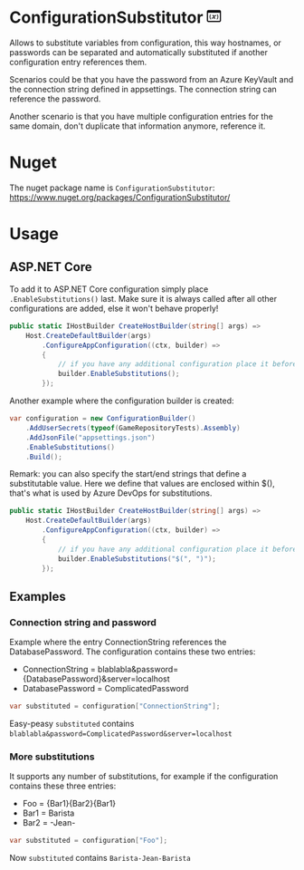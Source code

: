 # ConfigurationSubstitutor <img src="logo.png" width="5%" />
Allows to substitute variables from configuration, this way hostnames, or passwords can be separated and automatically substituted if another configuration entry references them.

Scenarios could be that you have the password from an Azure KeyVault and the connection string defined in appsettings. The connection string can reference the password.

Another scenario is that you have multiple configuration entries for the same domain, don't duplicate that information anymore, reference it.

# Nuget
The nuget package name is `ConfigurationSubstitutor`: https://www.nuget.org/packages/ConfigurationSubstitutor/

# Usage

## ASP.NET Core
To add it to ASP.NET Core configuration simply place `.EnableSubstitutions()` last.
Make sure it is always called after all other configurations are added, else it won't behave properly!

```c#
public static IHostBuilder CreateHostBuilder(string[] args) =>
	Host.CreateDefaultBuilder(args)
		.ConfigureAppConfiguration((ctx, builder) =>
		{
			// if you have any additional configuration place it before
			builder.EnableSubstitutions();
		});
```

Another example where the configuration builder is created:
```c#
var configuration = new ConfigurationBuilder()
	.AddUserSecrets(typeof(GameRepositoryTests).Assembly)
	.AddJsonFile("appsettings.json")
	.EnableSubstitutions()
	.Build();
```

Remark: you can also specify the start/end strings that define a substitutable value.
Here we define that values are enclosed within $(), that's what is used by Azure DevOps for substitutions.
```c#
public static IHostBuilder CreateHostBuilder(string[] args) =>
	Host.CreateDefaultBuilder(args)
		.ConfigureAppConfiguration((ctx, builder) =>
		{
			// if you have any additional configuration place it before
			builder.EnableSubstitutions("$(", ")");
		});
```


## Examples

### Connection string and password
Example where the entry ConnectionString references the DatabasePassword.
The configuration contains these two entries:
- ConnectionString = blablabla&password={DatabasePassword}&server=localhost
- DatabasePassword = ComplicatedPassword

```c#
var substituted = configuration["ConnectionString"];
```

Easy-peasy `substituted` contains `blablabla&password=ComplicatedPassword&server=localhost`

### More substitutions
It supports any number of substitutions, for example if the configuration contains these three entries:
- Foo = {Bar1}{Bar2}{Bar1}
- Bar1 = Barista
- Bar2 = -Jean-

```c#
var substituted = configuration["Foo"];
```

Now `substituted` contains `Barista-Jean-Barista`
